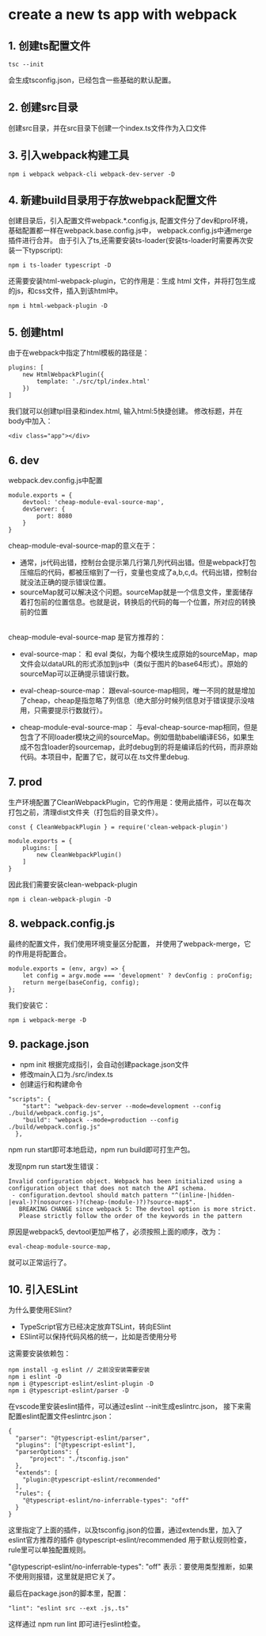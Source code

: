 # create a new ts app with webpack

## 1. 创建ts配置文件
```
tsc --init 
```
会生成tsconfig.json，已经包含一些基础的默认配置。

## 2. 创建src目录
创建src目录，并在src目录下创建一个index.ts文件作为入口文件

## 3. 引入webpack构建工具
```
npm i webpack webpack-cli webpack-dev-server -D
```

## 4. 新建build目录用于存放webpack配置文件
创建目录后，引入配置文件webpack.*.config.js,
配置文件分了dev和pro环境，基础配置都一样在webpack.base.config.js中，
webpack.config.js中通merge插件进行合并。
由于引入了ts,还需要安装ts-loader(安装ts-loader时需要再次安装一下typscript):
```
npm i ts-loader typescript -D

```

还需要安装html-webpack-plugin，它的作用是：生成 html 文件，并将打包生成的js，和css文件，插入到该html中。
```
npm i html-webpack-plugin -D
```

## 5. 创建html
由于在webpack中指定了html模板的路径是：
```
plugins: [
    new HtmlWebpackPlugin({
        template: './src/tpl/index.html'
    })
]
```
我们就可以创建tpl目录和index.html, 输入html:5快捷创建。
修改标题，并在body中加入：
```
<div class="app"></div>
```

## 6. dev
webpack.dev.config.js中配置
```
module.exports = {
    devtool: 'cheap-module-eval-source-map',
    devServer: {
        port: 8080
    }
}
```
cheap-module-eval-source-map的意义在于：
- 通常，js代码出错，控制台会提示第几行第几列代码出错。但是webpack打包压缩后的代码，都被压缩到了一行，变量也变成了a,b,c,d。代码出错，控制台就没法正确的提示错误位置。
- sourceMap就可以解决这个问题。sourceMap就是一个信息文件，里面储存着打包前的位置信息。也就是说，转换后的代码的每一个位置，所对应的转换前的位置

<br>
cheap-module-eval-source-map 是官方推荐的：

- eval-source-map： 和 eval 类似，为每个模块生成原始的sourceMap，map文件会以dataURL的形式添加到js中（类似于图片的base64形式）。原始的sourceMap可以正确提示错误行数。

- eval-cheap-source-map： 跟eval-source-map相同，唯一不同的就是增加了cheap，cheap是指忽略了列信息（绝大部分时候列信息对于错误提示没啥用，只需要提示行数就行）。

- cheap-module-eval-source-map： 与eval-cheap-source-map相同，但是包含了不同loader模块之间的sourceMap。例如借助babel编译ES6，如果生成不包含loader的sourcemap，此时debug到的将是编译后的代码，而非原始代码。本项目中，配置了它，就可以在.ts文件里debug.
  
## 7. prod
生产环境配置了CleanWebpackPlugin，它的作用是：使用此插件，可以在每次打包之前，清理dist文件夹（打包后的目录文件）。
```
const { CleanWebpackPlugin } = require('clean-webpack-plugin')

module.exports = {
    plugins: [
        new CleanWebpackPlugin()
    ]
}

```
因此我们需要安装clean-webpack-plugin
```
npm i clean-webpack-plugin -D
```

## 8. webpack.config.js
最终的配置文件，我们使用环境变量区分配置，
并使用了webpack-merge，它的作用是将配置合。

```
module.exports = (env, argv) => {
    let config = argv.mode === 'development' ? devConfig : proConfig;
    return merge(baseConfig, config);
};
```
我们安装它：
```
npm i webpack-merge -D
```

## 9. package.json
- npm init 根据完成指引，会自动创建package.json文件
- 修改main入口为./src/index.ts
- 创建运行和构建命令
```
"scripts": {
    "start": "webpack-dev-server --mode=development --config ./build/webpack.config.js",
    "build": "webpack --mode=production --config ./build/webpack.config.js"
  },
```
npm run start即可本地启动，npm run build即可打生产包。

发现npm run start发生错误：
```
Invalid configuration object. Webpack has been initialized using a configuration object that does not match the API schema.
 - configuration.devtool should match pattern "^(inline-|hidden-|eval-)?(nosources-)?(cheap-(module-)?)?source-map$".
   BREAKING CHANGE since webpack 5: The devtool option is more strict.
   Please strictly follow the order of the keywords in the pattern
```
原因是webpack5, devtool更加严格了，必须按照上面的顺序，改为：
```
eval-cheap-module-source-map,
```
就可以正常运行了。

## 10. 引入ESLint
为什么要使用ESlint?
- TypeScript官方已经决定放弃TSLint，转向ESlint
- ESlint可以保持代码风格的统一，比如是否使用分号

这需要安装依赖包：
```
npm install -g eslint // 之前没安装需要安装
npm i eslint -D
npm i @typescript-eslint/eslint-plugin -D
npm i @typescript-eslint/parser -D
```

在vscode里安装eslint插件，可以通过eslint --init生成eslintrc.json，
接下来需配置eslint配置文件eslintrc.json：
```
{
  "parser": "@typescript-eslint/parser",
  "plugins": ["@typescript-eslint"],
  "parserOptions": {
      "project": "./tsconfig.json"
  },
  "extends": [
    "plugin:@typescript-eslint/recommended"
  ],
  "rules": {
    "@typescript-eslint/no-inferrable-types": "off"
  }
}
```
这里指定了上面的插件，以及tsconfig.json的位置，通过extends里，加入了eslint官方推荐的插件 @typescript-eslint/recommended 用于默认规则检查， rule里可以单独配置规则。

"@typescript-eslint/no-inferrable-types": "off" 表示：要使用类型推断，如果不使用则报错，这里就是把它关了。

最后在package.json的脚本里，配置：
```
"lint": "eslint src --ext .js,.ts"
```
这样通过 npm run lint 即可进行eslint检查。